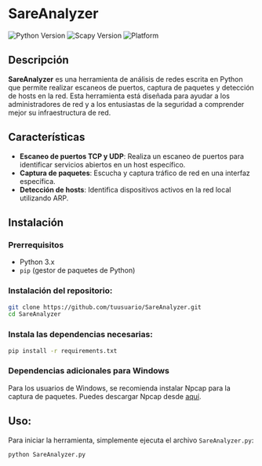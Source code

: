 # SareAnalyzer

![Python Version](https://img.shields.io/badge/python-3.x-blue.svg)
![Scapy Version](https://img.shields.io/badge/scapy-latest-orange.svg)
![Platform](https://img.shields.io/badge/platform-windows%20%7C%20linux-lightgrey.svg)

## Descripción

**SareAnalyzer** es una herramienta de análisis de redes escrita en Python que permite realizar escaneos de puertos, captura de paquetes y detección de hosts en la red. Esta herramienta está diseñada para ayudar a los administradores de red y a los entusiastas de la seguridad a comprender mejor su infraestructura de red.

## Características

- **Escaneo de puertos TCP y UDP**: Realiza un escaneo de puertos para identificar servicios abiertos en un host específico.
- **Captura de paquetes**: Escucha y captura tráfico de red en una interfaz específica.
- **Detección de hosts**: Identifica dispositivos activos en la red local utilizando ARP.

## Instalación

### Prerrequisitos

- Python 3.x
- `pip` (gestor de paquetes de Python)

### Instalación del repositorio:

   ```sh
   git clone https://github.com/tuusuario/SareAnalyzer.git
   cd SareAnalyzer
   ````
### Instala las dependencias necesarias:

  ```sh
  pip install -r requirements.txt
   ````
### Dependencias adicionales para Windows

Para los usuarios de Windows, se recomienda instalar Npcap para la captura de paquetes. Puedes descargar Npcap desde [aquí](https://npcap.org).


## Uso:
Para iniciar la herramienta, simplemente ejecuta el archivo `SareAnalyzer.py`:

  ```sh
  python SareAnalyzer.py

